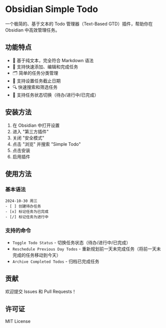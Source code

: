 # Obsidian Simple Todo

一个极简的、基于文本的 Todo 管理器（Text-Based GTD）插件，帮助你在 Obsidian 中高效管理任务。

## 功能特点

- 📝 基于纯文本，完全符合 Markdown 语法
- 🎯 支持快速添加、编辑和完成任务
- 🗂 简单的任务分类管理
- 📅 支持设置任务截止日期
- 🔍 快速搜索和筛选任务
- 🔄 支持任务状态切换（待办/进行中/已完成）

## 安装方法

1. 在 Obsidian 中打开设置
2. 进入 "第三方插件"
3. 关闭 "安全模式"
4. 点击 "浏览" 并搜索 "Simple Todo"
5. 点击安装
6. 启用插件

## 使用方法

### 基本语法

```
2024-10-30 周三  
- [ ] 创建待办任务  
- [x] 标记任务为已完成  
- [/] 标记任务为进行中  
```

### 支持的命令
- `Toggle Todo Status` - 切换任务状态（待办/进行中/已完成）
- `Reschedule Previous Day Todos` - 重新规划前一天未完成任务（将前一天未完成的任务移动到今天）
- `Archive Completed Todos` - 归档已完成任务

## 贡献

欢迎提交 Issues 和 Pull Requests！

## 许可证

MIT License
